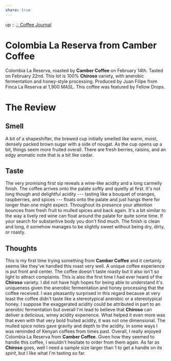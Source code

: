 ```yaml
---  
share: true  
---  
```

up :: [∴ Coffee Journal](./%E2%88%B4-Coffee-Journal.md)  
  
# Colombia La Reserva from Camber Coffee  
  
Colombia La Reserva, roasted by **Camber Coffee** on February 14th. Tasted on February 22nd. This lot is 100% **Chiroso** variety, with anerobic fermentation and honey-style processing. Produced by Juan Filipe from Finca La Reserva at 1,900 MASL. This coffee was featured by Fellow Drops.   
  
# The Review  
  
## Smell  
A bit of a shapeshifter, the brewed cup initially smelled like warm, moist, densely packed brown sugar with a side of nougat. As the cup opens up a bit, things seem more fruited overall. There are fresh berries, raisins, and an edgy aromatic note that is a bit like cedar.  
  
## Taste  
The very promising first sip reveals a wine-like acidity and a long carmelly finish. The coffee arrives onto the palate softly and quietly at first. It's not long though and delightful acidity --- tasting like a bouquet of oranges, raspberries, and spices --- floats onto the palate and just hangs there for longer than one might expect. Throughout its presence your attention bounces from fresh fruit to mulled spices and back again. It's a bit similar to the way a lively red wine can float around the palate for quite some time. If your search for substantive body you don't find much. The finish is clean and long, it somehow manages to be slightly sweet without being dry, dirty, or roasty.  
  
## Thoughts  
This is my first time trying something from **Camber Coffee** and it certainly seems like they've handled this roast very well. A unique coffee experience is put front and center. The coffee doesn't taste roasty but it also isn't so light to attract complaints. This is also the first time I had ever heard of the **Chiroso** variety. I did not have high hopes for being able to understand it's uniqueness given the anerobic fermentation and honey processing that the coffee received. I was pleasantly surprised in this regard because at very least the coffee didn't taste like a stereotypical anerobic or a stereotypical honey. I suppose the exaggerated acidity could be attributed in part to an anerobic fermentation but overall I'm lead to believe that **Chiroso** can deliver a delicious, winey acidity experience. What helped it even more was that even with that very bold fruited acidity, it was not one dimensional. The mulled spice notes gave gravity and depth to the acidity. In some ways I was reminded of Kenyan coffees from times past. Overall, I really enjoyed Colombia La Reserva from **Camber Coffee**. Given how they seemed to handle this coffee, I wouldn't hesitate to order from them again. As far as **Chiroso** goes, well I need a sample size larger than 1 to get a handle on its *spirit*, but I like what I'm tasting so far.